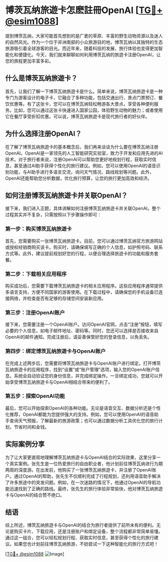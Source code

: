 # 博茨瓦纳旅遊卡怎麽註冊OpenAI [[TG💪+ @esim1088](https://t.me/s/esim1088)]

提到博茨瓦纳，大家可能首先想到的是广袤的草原、丰富的野生动物资源以及迷人的自然风光。作为一个位于非洲南部的小众旅游目的地，博茨瓦纳以其独特的生态旅游吸引着全球游客的目光。而近年来，随着科技的发展，旅行体验也变得更加智能化和便捷化。今天，我们就来聊聊如何利用博茨瓦纳的旅遊卡注册OpenAI，让您的旅程更加丰富多彩。

## 什么是博茨瓦纳旅遊卡？

首先，让我们了解一下博茨瓦纳旅遊卡是什么。简单来说，博茨瓦纳旅遊卡是一种专门为游客设计的电子卡，它融合了多种功能，包括交通出行、景点门票预订、餐饮优惠等。有了这张卡，您可以在博茨瓦纳轻松畅游各大景点，享受各种便利服务。比如，您可以通过这张卡快速进入国家公园，体验野生动物的魅力；或者使用它在餐厅享受折扣优惠。可以说，博茨瓦纳旅遊卡是现代旅行者的好伙伴。

## 为什么选择注册OpenAI？

在了解了博茨瓦纳旅遊卡的基本概念后，我们再来谈谈为什么要在博茨瓦纳注册OpenAI。OpenAI是一家领先的人工智能研究实验室，致力于开发和应用先进的AI技术。对于旅行者来说，注册OpenAI可以帮助您更好地规划行程，获取实时信息，甚至通过AI助手获得个性化的旅行建议。例如，您可以使用OpenAI的语音识别功能，与AI助手进行多语言交流，询问天气情况、路线规划等问题。此外，OpenAI还能帮助您分析数据，优化旅行预算，让您的旅行更加高效和经济。

## 如何注册博茨瓦纳旅遊卡并关联OpenAI？

接下来，我们进入正题，具体讲解如何注册博茨瓦纳旅遊卡并关联OpenAI。整个过程其实并不复杂，只需按照以下步骤操作即可：

### 第一步：购买博茨瓦纳旅遊卡

首先，您需要购买一张博茨瓦纳旅遊卡。目前，您可以通过博茨瓦纳官方旅游网站或授权经销商购买该卡。购买时，请确保填写正确的个人信息，如护照号码、联系方式等。此外，建议提前规划好您的行程，以便合理选择旅遊卡的功能和服务套餐。

### 第二步：下载相关应用程序

购买成功后，您需要下载博茨瓦纳旅遊卡的相关应用程序。这些应用程序通常提供多语言支持，方便不同国家的游客使用。在下载过程中，请确保您的手机设备已连接网络，并检查是否有足够的存储空间安装新应用。

### 第三步：注册OpenAI账户

接下来，您需要注册一个OpenAI账户。访问OpenAI官网，点击“注册”按钮，填写必要的个人信息，如电子邮件地址、密码等。同时，您还可以选择是否接收来自OpenAI的邮件通知。完成注册后，请妥善保管好您的登录信息，以免丢失。

### 第四步：绑定博茨瓦纳旅遊卡与OpenAI账户

在完成上述两步后，您需要将博茨瓦纳旅遊卡与OpenAI账户进行绑定。打开博茨瓦纳旅遊卡的应用程序，找到“设置”或“账户管理”选项，输入您的OpenAI账户信息。系统会自动验证您的身份信息，并完成绑定操作。一旦绑定成功，您就可以开始享受博茨瓦纳旅遊卡与OpenAI相结合带来的便利了。

### 第五步：探索OpenAI功能

最后，您可以开始探索OpenAI的各种功能。无论是语音交互、数据分析还是个性化推荐，OpenAI都能为您提供强大的支持。例如，您可以使用OpenAI的语音助手查询天气预报，了解最新的旅游政策；也可以通过数据分析工具优化您的旅行计划，节省时间和金钱。

## 实际案例分享

为了让大家更直观地理解博茨瓦纳旅遊卡与OpenAI结合的实际效果，这里分享一个真实案例。张先生是一位热爱旅行的自由职业者，他计划前往博茨瓦纳进行为期两周的深度游。在出发前，他购买了一张博茨瓦纳旅遊卡，并注册了OpenAI账户。通过OpenAI的帮助，张先生不仅顺利完成了行程规划，还利用语音助手解决了许多旅途中的突发问题。例如，在一次迷路的情况下，他通过OpenAI的导航功能迅速找到了正确的路线。最终，张先生的旅行体验非常愉快，他对博茨瓦纳旅遊卡与OpenAI的结合赞不绝口。

## 结语

综上所述，博茨瓦纳旅遊卡与OpenAI的结合为旅行者提供了前所未有的便利。无论是购买卡片、下载应用，还是注册账户和绑定设备，整个流程都非常简单易懂。通过这一组合，您可以轻松规划行程、获取实时信息，甚至获得个性化的旅行建议。如果您也计划前往博茨瓦纳旅游，不妨尝试一下这种智能化的旅行方式吧！

[[TG💪+ @esim1088](https://t.me/s/esim1088) ![Image](https://i.postimg.cc/4NQfJmqS/Snipaste-2025-05-13-00-14-12.png)]